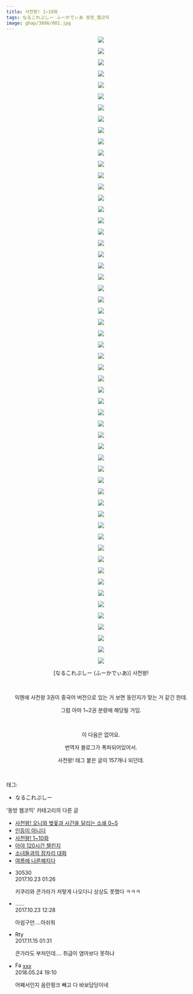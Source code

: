 ```yaml
---
title: 사천왕! 1~10화
tags: なるこれぷしー ふーかでぃあ 동방_웹코믹
image: ghap/3896/001.jpg
---
```

<div class="article">
<p style="text-align: center; clear: none; float: none;"><img src="{{ site.nasurl }}/ghap/3896/001.jpg"/></p>
<p style="text-align: center; clear: none; float: none;"><img src="{{ site.nasurl }}/ghap/3896/002.jpg"/></p>
<p style="text-align: center; clear: none; float: none;"><img src="{{ site.nasurl }}/ghap/3896/003.jpg"/></p>
<p style="text-align: center; clear: none; float: none;"><img src="{{ site.nasurl }}/ghap/3896/004.jpg"/></p>
<p style="text-align: center; clear: none; float: none;"><img src="{{ site.nasurl }}/ghap/3896/005.jpg"/></p>
<p style="text-align: center; clear: none; float: none;"><img src="{{ site.nasurl }}/ghap/3896/006.gif"/></p>
<p style="text-align: center; clear: none; float: none;"><img src="{{ site.nasurl }}/ghap/3896/007.gif"/></p>
<p style="text-align: center; clear: none; float: none;"><img src="{{ site.nasurl }}/ghap/3896/008.gif"/></p>
<p style="text-align: center; clear: none; float: none;"><img src="{{ site.nasurl }}/ghap/3896/009.gif"/></p>
<p style="text-align: center; clear: none; float: none;"><img src="{{ site.nasurl }}/ghap/3896/010.jpg"/></p>
<p style="text-align: center; clear: none; float: none;"><img src="{{ site.nasurl }}/ghap/3896/011.jpg"/></p>
<p style="text-align: center; clear: none; float: none;"><img src="{{ site.nasurl }}/ghap/3896/012.jpg"/></p>
<p style="text-align: center; clear: none; float: none;"><img src="{{ site.nasurl }}/ghap/3896/013.jpg"/></p>
<p style="text-align: center; clear: none; float: none;"><img src="{{ site.nasurl }}/ghap/3896/014.jpg"/></p>
<p style="text-align: center; clear: none; float: none;"><img src="{{ site.nasurl }}/ghap/3896/015.jpg"/></p>
<p style="text-align: center; clear: none; float: none;"><img src="{{ site.nasurl }}/ghap/3896/016.jpg"/></p>
<p style="text-align: center; clear: none; float: none;"><img src="{{ site.nasurl }}/ghap/3896/017.jpg"/></p>
<p style="text-align: center; clear: none; float: none;"><img src="{{ site.nasurl }}/ghap/3896/018.jpg"/></p>
<p style="text-align: center; clear: none; float: none;"><img src="{{ site.nasurl }}/ghap/3896/019.jpg"/></p>
<p style="text-align: center; clear: none; float: none;"><img src="{{ site.nasurl }}/ghap/3896/020.jpg"/></p>
<p style="text-align: center; clear: none; float: none;"><img src="{{ site.nasurl }}/ghap/3896/021.jpg"/></p>
<p style="text-align: center; clear: none; float: none;"><img src="{{ site.nasurl }}/ghap/3896/022.jpg"/></p>
<p style="text-align: center; clear: none; float: none;"><img src="{{ site.nasurl }}/ghap/3896/023.jpg"/></p>
<p style="text-align: center; clear: none; float: none;"><img src="{{ site.nasurl }}/ghap/3896/024.jpg"/></p>
<p style="text-align: center; clear: none; float: none;"><img src="{{ site.nasurl }}/ghap/3896/025.jpg"/></p>
<p style="text-align: center; clear: none; float: none;"><img src="{{ site.nasurl }}/ghap/3896/026.jpg"/></p>
<p style="text-align: center; clear: none; float: none;"><img src="{{ site.nasurl }}/ghap/3896/027.jpg"/></p>
<p style="text-align: center; clear: none; float: none;"><img src="{{ site.nasurl }}/ghap/3896/028.jpg"/></p>
<p style="text-align: center; clear: none; float: none;"><img src="{{ site.nasurl }}/ghap/3896/029.jpg"/></p>
<p style="text-align: center; clear: none; float: none;"><img src="{{ site.nasurl }}/ghap/3896/030.jpg"/></p>
<p style="text-align: center; clear: none; float: none;"><img src="{{ site.nasurl }}/ghap/3896/031.jpg"/></p>
<p style="text-align: center; clear: none; float: none;"><img src="{{ site.nasurl }}/ghap/3896/032.jpg"/></p>
<p style="text-align: center; clear: none; float: none;"><img src="{{ site.nasurl }}/ghap/3896/033.jpg"/></p>
<p style="text-align: center; clear: none; float: none;"><img src="{{ site.nasurl }}/ghap/3896/034.jpg"/></p>
<p style="text-align: center; clear: none; float: none;"><img src="{{ site.nasurl }}/ghap/3896/035.jpg"/></p>
<p style="text-align: center; clear: none; float: none;"><img src="{{ site.nasurl }}/ghap/3896/036.jpg"/></p>
<p style="text-align: center; clear: none; float: none;"><img src="{{ site.nasurl }}/ghap/3896/037.jpg"/></p>
<p style="text-align: center; clear: none; float: none;"><img src="{{ site.nasurl }}/ghap/3896/038.jpg"/></p>
<p style="text-align: center; clear: none; float: none;"><img src="{{ site.nasurl }}/ghap/3896/039.jpg"/></p>
<p style="text-align: center; clear: none; float: none;"><img src="{{ site.nasurl }}/ghap/3896/040.jpg"/></p>
<p style="text-align: center; clear: none; float: none;"><img src="{{ site.nasurl }}/ghap/3896/041.jpg"/></p>
<p style="text-align: center; clear: none; float: none;"><img src="{{ site.nasurl }}/ghap/3896/042.jpg"/></p>
<p style="text-align: center; clear: none; float: none;"><img src="{{ site.nasurl }}/ghap/3896/043.jpg"/></p>
<p style="text-align: center; clear: none; float: none;"><img src="{{ site.nasurl }}/ghap/3896/044.jpg"/></p>
<p style="text-align: center; clear: none; float: none;"><img src="{{ site.nasurl }}/ghap/3896/045.jpg"/></p>
<p style="text-align: center; clear: none; float: none;"><img src="{{ site.nasurl }}/ghap/3896/046.jpg"/></p>
<p style="text-align: center; clear: none; float: none;"><img src="{{ site.nasurl }}/ghap/3896/047.jpg"/></p>
<p style="text-align: center; clear: none; float: none;"><img src="{{ site.nasurl }}/ghap/3896/048.jpg"/></p>
<p style="text-align: center; clear: none; float: none;"><img src="{{ site.nasurl }}/ghap/3896/049.jpg"/></p>
<p style="text-align: center; clear: none; float: none;"><img src="{{ site.nasurl }}/ghap/3896/050.jpg"/></p>
<p style="text-align: center; clear: none; float: none;"><img src="{{ site.nasurl }}/ghap/3896/051.jpg"/></p>
<p style="text-align: center; clear: none; float: none;"><img src="{{ site.nasurl }}/ghap/3896/052.jpg"/></p>
<p style="text-align: center; clear: none; float: none;"><img src="{{ site.nasurl }}/ghap/3896/053.jpg"/></p>
<p style="text-align: center; clear: none; float: none;"><img src="{{ site.nasurl }}/ghap/3896/054.jpg"/></p>
<p style="text-align: center; clear: none; float: none;"><img src="{{ site.nasurl }}/ghap/3896/055.jpg"/></p>
<p style="text-align: center; clear: none; float: none;"><img src="{{ site.nasurl }}/ghap/3896/056.jpg"/></p>
<p style="text-align: center; clear: none; float: none;"> [なるこれぷしー (ふーかでぃあ)] 사천왕! </p>
<p style="text-align: center; clear: none; float: none;"><br/></p>
<p style="text-align: center; clear: none; float: none;">익헨에 사천왕 3권이 중국어 버전으로 있는 거 보면 동인지가 맞는 거 같긴 한데.</p>
<p style="text-align: center; clear: none; float: none;">그럼 아마 1~2권 분량에 해당될 거임.</p>
<p style="text-align: center; clear: none; float: none;"><br/></p>
<p style="text-align: center; clear: none; float: none;">이 다음은 없어요.</p>
<p style="text-align: center; clear: none; float: none;">번역자 블로그가 폭파되어있어서.</p>
<p style="text-align: center; clear: none; float: none;">사천왕! 태그 붙은 글이 157개나 되던데.</p>
<p><br/></p>
</div><div class="tagTrail">
<p>태그: </p>
<ul>
<li>なるこれぷしー</li>
</ul>
</div><div class="another">
<p>'동방 웹코믹' 카테고리의 다른 글</p>
<ul>
<li><a href="/2017-10-22-ghap_3898">사천왕! 오니와 벚꽃과 시간을 달리는 소쇄 0~5</a></li>
<li><a href="/2017-10-22-ghap_3897">인등이 아니다</a></li>
<li><a href="/2017-10-22-ghap_3896">사천왕! 1~10화</a></li>
<li><a href="/2017-10-22-ghap_3883">아야 120시간 챌린지</a></li>
<li><a href="/2017-10-22-ghap_3882">소녀들과의 잠자리 대화</a></li>
<li><a href="/2017-10-17-ghap_3857">여름에 나른해지다</a></li>
</ul>
</div><div class="cb_module cb_fluid">
<div class="cb_wrt cb_profile">
<div class="comment">
<ul>
<li class="cb_thumb_off" id="comment15112158">
<div class="cb_comment_area">
<div class="cb_info_area">
<div class="cb_section">
<span class="cb_nick_name">30530</span>
</div>
<div class="cb_section">
<span class="cb_date">2017.10.23 01:26 </span>
</div>
</div>
<div class="cb_dsc_comment">
<p class="cb_dsc">
											키쿠리와 콘가라가 저렇게 나오다니 상상도 못했다 ㅋㅋㅋ
										</p>
</div>
</div></li>
<li class="cb_thumb_off" id="comment15112373">
<div class="cb_comment_area">
<div class="cb_info_area">
<div class="cb_section">
<span class="cb_nick_name">......</span>
</div>
<div class="cb_section">
<span class="cb_date">2017.10.23 12:28 </span>
</div>
</div>
<div class="cb_dsc_comment">
<p class="cb_dsc">
											아쉽구만....아쉬워<br/>
</p>
</div>
</div></li>
<li class="cb_thumb_off" id="comment15129456">
<div class="cb_comment_area">
<div class="cb_info_area">
<div class="cb_section">
<span class="cb_nick_name">Rty</span>
</div>
<div class="cb_section">
<span class="cb_date">2017.11.15 01:31 </span>
</div>
</div>
<div class="cb_dsc_comment">
<p class="cb_dsc">
											콘가라도 부처인데.... 취급이 염마보다 못하냐
										</p>
</div>
</div></li>
<li class="cb_thumb_off" id="comment15261149">
<div class="cb_comment_area">
<div class="cb_info_area">
<div class="cb_section">
<span class="cb_nick_name"><img alt="Favicon of http://qksxodid12@naver.com" height="16" onerror="this.onerror=null;this.parentNode.removeChild(this)" src="http://naver.com/favicon.ico" width="16"/> <a href="http://qksxodid12@naver.com" onclick="return openLinkInNewWindow(this)">xxx</a></span>
</div>
<div class="cb_section">
<span class="cb_date">2018.05.24 19:10 </span>
</div>
</div>
<div class="cb_dsc_comment">
<p class="cb_dsc">
											어째서인지 음란핑크 빼고 다 바보담당이네
										</p>
</div>
</div></li>
</ul>
</div>
</div><!-- commentList close -->
</div>